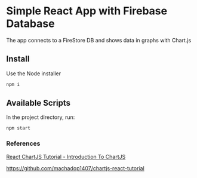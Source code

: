 # Simple React App with Firebase Database

The app connects to a FireStore DB and shows data in graphs with Chart.js

## Install

Use the Node installer

```bash
npm i
```

## Available Scripts

In the project directory, run:

```bash
npm start
```

### References

[React ChartJS Tutorial - Introduction To ChartJS](https://www.youtube.com/watch?v=RF57yDglDfE)

https://github.com/machadop1407/chartjs-react-tutorial
